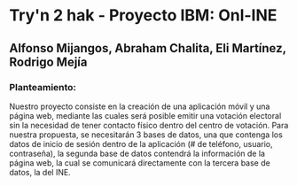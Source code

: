 # Try'n 2 hak - Proyecto IBM: Onl-INE
## Alfonso Mijangos, Abraham Chalita, Eli Martínez, Rodrigo Mejía

### Planteamiento:
Nuestro proyecto consiste en la creación de una aplicación móvil y una página web, mediante las cuales será posible emitir una votación electoral sin la necesidad de tener contacto físico dentro del centro de votación. Para nuestra propuesta, se necesitarán 3 bases de datos, una que contenga los datos de inicio de sesión dentro de la aplicación (# de teléfono, usuario, contraseña), la segunda base de datos contendrá la información de la página web, la cual se comunicará directamente con la tercera base de datos, la del INE. 
